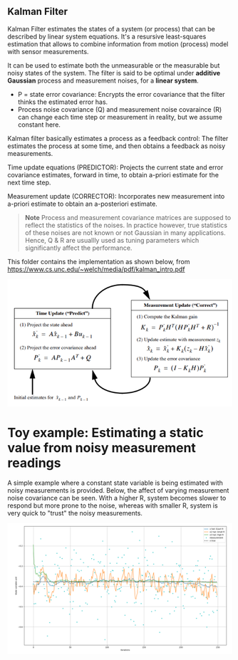 ## Kalman Filter
Kalman Filter estimates the states of a system (or process) that can be described by linear system equations. It's a resursive least-squares estimation
that allows to combine information from motion (process) model with sensor measurements.

It can be used to estimate both the unmeasurable or the measurable but noisy states of the system. The filter is said to be optimal under **additive Gaussian** process and measurement noises, for a **linear system**.

- P = state error covariance: Encrypts the error covariance that the filter thinks the estimated error has.
- Process noise covariance (Q) and measurement noise covaraince (R) can change each time step or measurement in reality, but we assume constant here. 

Kalman filter basically estimates a process as a feedback control: The filter estimates the process at some time, and then obtains a feedback as noisy measurements.

Time update equations (PREDICTOR): Projects the current state and error covariance estimates, forward in time, to obtain a-priori estimate for the next time step.

Measurement update (CORRECTOR): Incorporates new measurement into a-priori estimate to obtain an a-posteriori estimate.

> **Note**
> Process and measurement covariance matrices are supposed to reflect the statistics of the noises. In practice however, true statistics of these noises are not known or not Gaussian in many applications. Hence, Q & R are usuallly used as tuning parameters which significantly affect the performance.

This folder contains the implementation as shown below, from https://www.cs.unc.edu/~welch/media/pdf/kalman_intro.pdf

![](/KalmanFilter/resources/Kalman_predict_correct.png)

# Toy example: Estimating a static value from noisy measurement readings
A simple example where a constant state variable is being estimated with noisy measurements is provided. Below, the affect of varying measurement noise covariance can be seen. With a higher R, system becomes slower to respond but more prone to the noise, whereas with smaller R, system is very quick to "trust" the noisy measurements. 

![](/KalmanFilter/resources/kalman_R_comparison.png)

